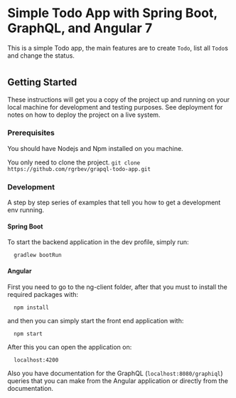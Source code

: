 # Simple Todo App with Spring Boot, GraphQL, and Angular 7
This is a simple Todo app, the main features are to create `Todo`, list all `Todo`s and change the status.

#

## Getting Started
These instructions will get you a copy of the project up and running on your local machine for development and testing purposes. See deployment for notes on how to deploy the project on a live system.

### Prerequisites

You should have Nodejs and Npm installed on you machine.

You only need to clone the project.
`
  git clone https://github.com/rgrbev/grapql-todo-app.git
`

### Development
A step by step series of examples that tell you how to get a development env running.

#### Spring Boot
To start the backend application in the dev profile, simply run:
```
  gradlew bootRun
```
#### Angular
First you need to go to the ng-client folder, after that you must to install the required packages with: 
```
  npm install
```
and then you can simply start the front end application with:
```
  npm start
```
After this you can open  the application on:
```
  localhost:4200
```
Also you have documentation for the GraphQL (`localhost:8080/graphiql`) queries that you can make from the Angular application or directly from the documentation.

